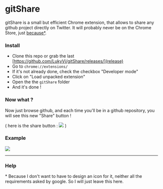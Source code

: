 # gitShare

gitShare is a small but efficient Chrome extension, that allows to share any github project directly on Twitter.
It will probably never be on the Chrome Store, just [because*](#help). 

### Install
- Clone this repo or grab the last [https://github.com/LukyVj/gitShare/releases/](release)
- Go to `chrome://extensions/`
- If it's not already done, check the checkbox "Developer mode"
- Click on "Load unpacked extension"
- Open the the `gitShare` folder
- And it's done ! 


### Now what ? 
Now just browse github, and each time you'll be in a github repository, you will see this new "Share" button !

( here is the share button : ![](http://puu.sh/kJU7y/dd90b86206.png) )

### Example 
![](http://puu.sh/kJTRp/0b89ba6cd8.png)

--- 

### Help
\* Because I don't want to have to design an icon for it, neither all the requirements asked by google. So I will just leave this here. 
